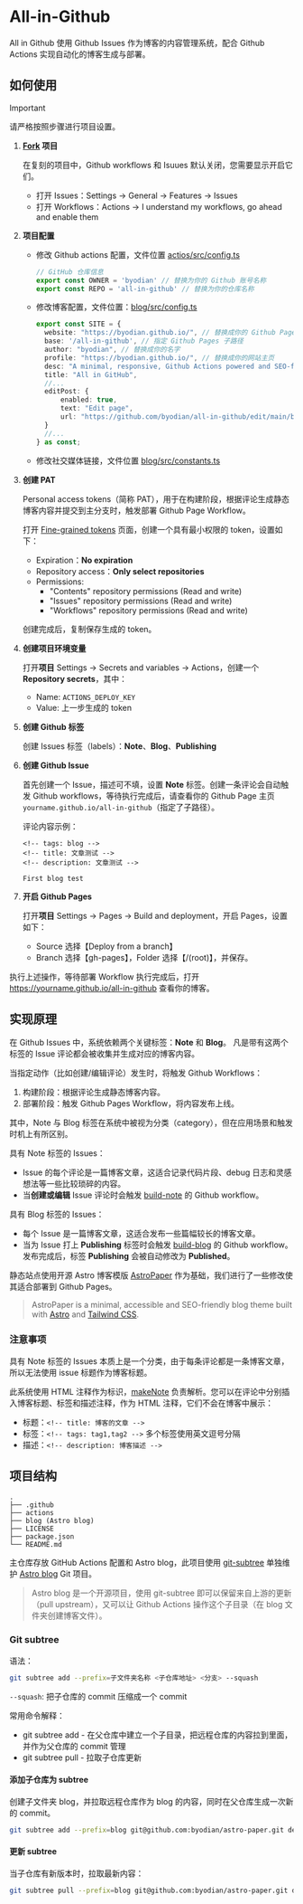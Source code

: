 # All-in-Github

All in Github 使用 Github Issues 作为博客的内容管理系统，配合 Github Actions 实现自动化的博客生成与部署。

## 如何使用

> [!IMPORTANT]
> 请严格按照步骤进行项目设置。

1. **[Fork](https://github.com/byodian/all-in-github/fork) 项目**

    在复刻的项目中，Github workflows 和 Isuues 默认关闭，您需要显示开启它们。

    - 打开 Issues：Settings -> General -> Features -> Issues
    - 打开 Workflows：Actions -> I understand my workflows, go ahead and enable them

2. **项目配置**

    - 修改 Github actions 配置，文件位置 [actios/src/config.ts](./actions/src/config.ts)

        ```ts
        // GitHub 仓库信息
        export const OWNER = 'byodian' // 替换为你的 Github 账号名称
        export const REPO = 'all-in-github' // 替换为你的仓库名称
        ```
    - 修改博客配置，文件位置：[blog/src/config.ts](./blog/src/config.ts)

        ```ts
        export const SITE = {
          website: "https://byodian.github.io/", // 替换成你的 Github Pages 主页
          base: '/all-in-github', // 指定 Github Pages 子路径
          author: "byodian", // 替换成你的名字
          profile: "https://byodian.github.io/", // 替换成你的网站主页
          desc: "A minimal, responsive, Github Actions powered and SEO-friendly Astro blog.",
          title: "All in GitHub",
          //...
          editPost: {
              enabled: true,
              text: "Edit page",
              url: "https://github.com/byodian/all-in-github/edit/main/blog/", // 将 byodian 换成你的 Github 账号名称
          }
          //...
        } as const;
        ```

    - 修改社交媒体链接，文件位置 [blog/src/constants.ts](./blog/src/constants.ts)

3. **创建 PAT**

    Personal access tokens（简称 PAT），用于在构建阶段，根据评论生成静态博客内容并提交到主分支时，触发部署 Github Page Workflow。

    打开 [Fine-grained tokens](https://github.com/settings/personal-access-tokens) 页面，创建一个具有最小权限的 token，设置如下：

    - Expiration：**No expiration**
    - Repository access：**Only select repositories**
    - Permissions: 
        - "Contents" repository permissions (Read and write)
        - "Issues" repository permissions (Read and write) 
        - "Workflows" repository permissions (Read and write)

    创建完成后，复制保存生成的 token。

4. **创建项目环境变量**

    打开**项目** Settings -> Secrets and variables -> Actions，创建一个 **Repository secrets**，其中：
    
    - Name: `ACTIONS_DEPLOY_KEY`
    - Value: 上一步生成的 token

5. **创建 Github 标签**

    创建 Issues 标签（labels）：**Note**、**Blog**、**Publishing**

6. **创建 Github Issue**

    首先创建一个 Issue，描述可不填，设置 **Note** 标签。创建一条评论会自动触发 Github workflows，等待执行完成后，请查看你的 Github Page 主页 `yourname.github.io/all-in-github`（指定了子路径）。

    评论内容示例：

    ```
    <!-- tags: blog -->
    <!-- title: 文章测试 -->
    <!-- description: 文章测试 -->

    First blog test
    ```

7. **开启 Github Pages**

    打开**项目** Settings -> Pages -> Build and deployment，开启 Pages，设置如下：

    - Source 选择【Deploy from a branch】
    - Branch 选择【gh-pages】，Folder 选择【/(root)】，并保存。

执行上述操作，等待部署 Workflow 执行完成后，打开 https://yourname.github.io/all-in-github 查看你的博客。

## 实现原理
在 Github Issues 中，系统依赖两个关键标签：**Note** 和 **Blog**。
凡是带有这两个标签的 Issue 评论都会被收集并生成对应的博客内容。

当指定动作（比如创建/编辑评论）发生时，将触发 Github Workflows：

1. 构建阶段：根据评论生成静态博客内容。
2. 部署阶段：触发 Github Pages Workflow，将内容发布上线。

其中，Note 与 Blog 标签在系统中被视为分类（category），但在应用场景和触发时机上有所区别。

具有 Note 标签的 Issues：
- Issue 的每个评论是一篇博客文章，这适合记录代码片段、debug 日志和灵感想法等一些比较琐碎的内容。
- 当**创建或编辑** Issue 评论时会触发 [build-note](https://github.com/byodian/all-in-github/blob/main/.github/workflows/build-note.yml) 的 Github workflow。

具有 Blog 标签的 Issues：
- 每个 Issue 是一篇博客文章，这适合发布一些篇幅较长的博客文章。
- 当为 Issue 打上 **Publishing** 标签时会触发 [build-blog](https://github.com/byodian/all-in-github/blob/main/.github/workflows/build-blog.yml) 的 Github workflow。发布完成后，标签 **Publishing** 会被自动修改为 **Published**。

静态站点使用开源 Astro 博客模版 [AstroPaper](https://github.com/satnaing/astro-paper) 作为基础，我们进行了一些修改使其适合部署到 Github Pages。

> AstroPaper is a minimal, accessible and SEO-friendly blog theme built with [Astro](https://astro.build/) and [Tailwind CSS](https://tailwindcss.com/).

### 注意事项
具有 Note 标签的 Issues 本质上是一个分类，由于每条评论都是一条博客文章，所以无法使用 issue 标题作为博客标题。

此系统使用 HTML 注释作为标识，[makeNote](https://github.com/byodian/all-in-github/blob/bf45661fa34c5682458bd0706c386711f737fe52/actions/src/makeNote.ts#L55-L56) 负责解析。您可以在评论中分别插入博客标题、标签和描述注释，作为 HTML 注释，它们不会在博客中展示：

- 标题：`<!-- title: 博客的文章 -->`
- 标签：`<!-- tags: tag1,tag2 -->` 多个标签使用英文逗号分隔
- 描述：`<!-- description: 博客描述 -->`

## 项目结构

```
.
├── .github
├── actions
├── blog (Astro blog)
├── LICENSE
├── package.json
└── README.md
```

主仓库存放 GitHub Actions 配置和 Astro blog，此项目使用 [git-subtree](https://manpages.debian.org/testing/git-man/git-subtree.1.en.html) 单独维护 [Astro blog](https://github.com/byodian/astro-paper) Git 项目。

> Astro blog 是一个开源项目，使用 git-subtree 即可以保留来自上游的更新（pull upstream），又可以让 Github Actions 操作这个子目录（在 blog 文件夹创建博客文件）。

### Git subtree

语法：

```bash
git subtree add --prefix=子文件夹名称 <子仓库地址> <分支> --squash
```
`--squash`: 把子仓库的 commit 压缩成一个 commit

常用命令解释：
- git subtree add - 在父仓库中建立一个子目录，把远程仓库的内容拉到里面，并作为父仓库的 commit 管理
- git subtree pull - 拉取子仓库更新


#### 添加子仓库为 subtree

创建子文件夹 blog，并拉取远程仓库作为 blog 的内容，同时在父仓库生成一次新的 commit。

```bash
git subtree add --prefix=blog git@github.com:byodian/astro-paper.git dev --squash
```

#### 更新 subtree

当子仓库有新版本时，拉取最新内容：

```bash
git subtree pull --prefix=blog git@github.com:byodian/astro-paper.git dev --squash
```
